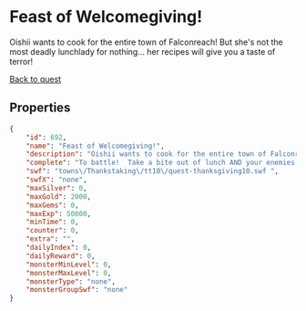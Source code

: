# Feast of Welcomegiving!

Oishii wants to cook for the entire town of Falconreach! But she's not the most deadly lunchlady for nothing... her recipes will give you a taste of terror!

[Back to quest](../quests.md)

## Properties

```json
{
    "id": 692,
    "name": "Feast of Welcomegiving!",
    "description": "Oishii wants to cook for the entire town of Falconreach! But she's not the most deadly lunchlady for nothing... her recipes will give you a taste of terror!",
    "complete": "To battle!  Take a bite out of lunch AND your enemies!",
    "swf": "towns\/Thankstaking\/tt10\/quest-thanksgiving10.swf ",
    "swfX": "none",
    "maxSilver": 0,
    "maxGold": 2000,
    "maxGems": 0,
    "maxExp": 50000,
    "minTime": 0,
    "counter": 0,
    "extra": "",
    "dailyIndex": 0,
    "dailyReward": 0,
    "monsterMinLevel": 0,
    "monsterMaxLevel": 0,
    "monsterType": "none",
    "monsterGroupSwf": "none"
}
```

